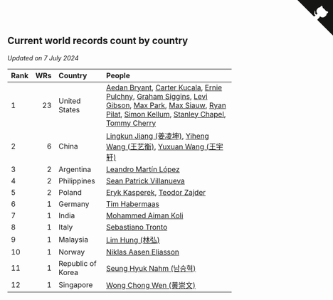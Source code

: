 ## Current world records count by country

*Updated on  7 July 2024*

| Rank | WRs | Country | People |
| :--- | ---: | :--- | :--- |
| 1 | 23 | United States | [Aedan Bryant](https://www.worldcubeassociation.org/persons/2017BRYA06), [Carter Kucala](https://www.worldcubeassociation.org/persons/2015KUCA01), [Ernie Pulchny](https://www.worldcubeassociation.org/persons/2010PULC01), [Graham Siggins](https://www.worldcubeassociation.org/persons/2016SIGG01), [Levi Gibson](https://www.worldcubeassociation.org/persons/2018GIBS04), [Max Park](https://www.worldcubeassociation.org/persons/2012PARK03), [Max Siauw](https://www.worldcubeassociation.org/persons/2017SIAU02), [Ryan Pilat](https://www.worldcubeassociation.org/persons/2016PILA03), [Simon Kellum](https://www.worldcubeassociation.org/persons/2016KELL12), [Stanley Chapel](https://www.worldcubeassociation.org/persons/2016CHAP04), [Tommy Cherry](https://www.worldcubeassociation.org/persons/2015CHER07) |
| 2 | 6 | China | [Lingkun Jiang (姜凌坤)](https://www.worldcubeassociation.org/persons/2019JIAN54), [Yiheng Wang (王艺衡)](https://www.worldcubeassociation.org/persons/2019WANY36), [Yuxuan Wang (王宇轩)](https://www.worldcubeassociation.org/persons/2009WANG13) |
| 3 | 2 | Argentina | [Leandro Martín López](https://www.worldcubeassociation.org/persons/2018LOPE22) |
| 4 | 2 | Philippines | [Sean Patrick Villanueva](https://www.worldcubeassociation.org/persons/2017VILL41) |
| 5 | 2 | Poland | [Eryk Kasperek](https://www.worldcubeassociation.org/persons/2021KASP01), [Teodor Zajder](https://www.worldcubeassociation.org/persons/2021ZAJD03) |
| 6 | 1 | Germany | [Tim Habermaas](https://www.worldcubeassociation.org/persons/2007HABE01) |
| 7 | 1 | India | [Mohammed Aiman Koli](https://www.worldcubeassociation.org/persons/2017KOLI01) |
| 8 | 1 | Italy | [Sebastiano Tronto](https://www.worldcubeassociation.org/persons/2011TRON02) |
| 9 | 1 | Malaysia | [Lim Hung (林弘)](https://www.worldcubeassociation.org/persons/2016HUNG08) |
| 10 | 1 | Norway | [Niklas Aasen Eliasson](https://www.worldcubeassociation.org/persons/2021ELIA01) |
| 11 | 1 | Republic of Korea | [Seung Hyuk Nahm (남승혁)](https://www.worldcubeassociation.org/persons/2013NAHM01) |
| 12 | 1 | Singapore | [Wong Chong Wen (黄崇文)](https://www.worldcubeassociation.org/persons/2014WENW01) |


<a href="https://github.com/JustinTimeCuber/wca_statistics" class="github-corner" aria-label="View source on Github"><svg width="80" height="80" viewBox="0 0 250 250" style="fill:#151513; color:#fff; position: absolute; top: 0; border: 0; right: 0;" aria-hidden="true"><path d="M0,0 L115,115 L130,115 L142,142 L250,250 L250,0 Z"></path><path d="M128.3,109.0 C113.8,99.7 119.0,89.6 119.0,89.6 C122.0,82.7 120.5,78.6 120.5,78.6 C119.2,72.0 123.4,76.3 123.4,76.3 C127.3,80.9 125.5,87.3 125.5,87.3 C122.9,97.6 130.6,101.9 134.4,103.2" fill="currentColor" style="transform-origin: 130px 106px;" class="octo-arm"></path><path d="M115.0,115.0 C114.9,115.1 118.7,116.5 119.8,115.4 L133.7,101.6 C136.9,99.2 139.9,98.4 142.2,98.6 C133.8,88.0 127.5,74.4 143.8,58.0 C148.5,53.4 154.0,51.2 159.7,51.0 C160.3,49.4 163.2,43.6 171.4,40.1 C171.4,40.1 176.1,42.5 178.8,56.2 C183.1,58.6 187.2,61.8 190.9,65.4 C194.5,69.0 197.7,73.2 200.1,77.6 C213.8,80.2 216.3,84.9 216.3,84.9 C212.7,93.1 206.9,96.0 205.4,96.6 C205.1,102.4 203.0,107.8 198.3,112.5 C181.9,128.9 168.3,122.5 157.7,114.1 C157.9,116.9 156.7,120.9 152.7,124.9 L141.0,136.5 C139.8,137.7 141.6,141.9 141.8,141.8 Z" fill="currentColor" class="octo-body"></path></svg></a><style>.github-corner:hover .octo-arm{animation:octocat-wave 560ms ease-in-out}@keyframes octocat-wave{0%,100%{transform:rotate(0)}20%,60%{transform:rotate(-25deg)}40%,80%{transform:rotate(10deg)}}@media (max-width:500px){.github-corner:hover .octo-arm{animation:none}.github-corner .octo-arm{animation:octocat-wave 560ms ease-in-out}}</style>
